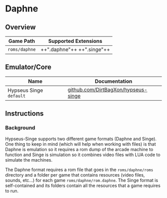 # Daphne

## Overview

| Game Path | Supported Extensions |
| --- | --- |
| `roms/daphne` | ++".daphne"++ ++".singe"++ |

## Emulator/Core

| Name | Documentation |
| --- | --- |
| Hypseus Singe &nbsp; `default` | [github.com/DirtBagXon/hypseus-singe](https://github.com/DirtBagXon/hypseus-singe) |

## Instructions

### Background

Hypseus-Singe supports two different game formats (Daphne and Singe). One thing to keep in mind (which will help when working with files) is that Daphne is emulation so it requires a rom dump of the arcade machine to function and Singe is simulation so it combines video files with LUA code to simulate the machines.

The Daphne format requires a rom file that goes in the `roms/daphne/roms` directory and a folder per game that contains resources (video files, sounds, etc...) for each game `roms/daphne/rom.daphne`.  The Singe format is self-contained and its folders contain all the resources that a game requires to run.

